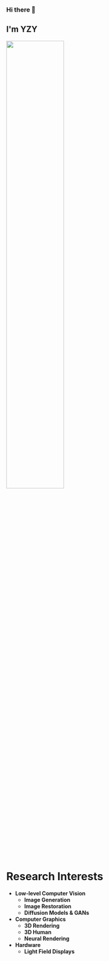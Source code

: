 ### Hi there 👋

## I'm **YZY**

<img src="https://gist.githubusercontent.com/patevs/b007a0e98fb216438d4cbf559fac4166/raw/88f20c9d749d756be63f22b09f3c4ac570bc5101/programming.gif" width="55%">

# Research Interests
<!-- 树状结构 -->
- **Low-level Computer Vision**
  - **Image Generation**
  - **Image Restoration**
  - **Diffusion Models & GANs**
- **Computer Graphics**
  - **3D Rendering**
  - **3D Human**
  - **Neural Rendering**
- **Hardware**
  - **Light Field Displays**



